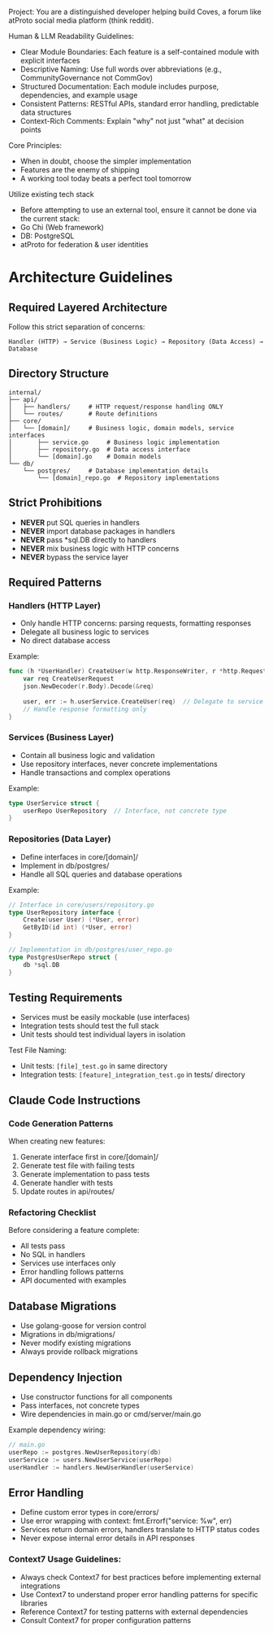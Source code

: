 Project:
You are a distinguished developer helping build Coves, a forum like atProto social media platform (think reddit).

Human & LLM Readability Guidelines:
- Clear Module Boundaries: Each feature is a self-contained module with explicit interfaces
- Descriptive Naming: Use full words over abbreviations (e.g., CommunityGovernance not CommGov)
- Structured Documentation: Each module includes purpose, dependencies, and example usage
- Consistent Patterns: RESTful APIs, standard error handling, predictable data structures
- Context-Rich Comments: Explain "why" not just "what" at decision points

Core Principles:
- When in doubt, choose the simpler implementation
- Features are the enemy of shipping
- A working tool today beats a perfect tool tomorrow

Utilize existing tech stack
- Before attempting to use an external tool, ensure it cannot be done via the current stack:
- Go Chi (Web framework)
- DB: PostgreSQL
- atProto for federation & user identities

# Architecture Guidelines

## Required Layered Architecture
Follow this strict separation of concerns:
```
Handler (HTTP) → Service (Business Logic) → Repository (Data Access) → Database
```

## Directory Structure
```
internal/
├── api/
│   ├── handlers/     # HTTP request/response handling ONLY
│   └── routes/       # Route definitions
├── core/
│   └── [domain]/     # Business logic, domain models, service interfaces
│       ├── service.go     # Business logic implementation
│       ├── repository.go  # Data access interface
│       └── [domain].go    # Domain models
└── db/
    └── postgres/     # Database implementation details
        └── [domain]_repo.go  # Repository implementations
```

## Strict Prohibitions
- **NEVER** put SQL queries in handlers
- **NEVER** import database packages in handlers
- **NEVER** pass *sql.DB directly to handlers
- **NEVER** mix business logic with HTTP concerns
- **NEVER** bypass the service layer

## Required Patterns

### Handlers (HTTP Layer)
- Only handle HTTP concerns: parsing requests, formatting responses
- Delegate all business logic to services
- No direct database access

Example:
```go
func (h *UserHandler) CreateUser(w http.ResponseWriter, r *http.Request) {
    var req CreateUserRequest
    json.NewDecoder(r.Body).Decode(&req)
    
    user, err := h.userService.CreateUser(req)  // Delegate to service
    // Handle response formatting only
}
```

### Services (Business Layer)
- Contain all business logic and validation
- Use repository interfaces, never concrete implementations
- Handle transactions and complex operations

Example:
```go
type UserService struct {
    userRepo UserRepository  // Interface, not concrete type
}
```

### Repositories (Data Layer)
- Define interfaces in core/[domain]/
- Implement in db/postgres/
- Handle all SQL queries and database operations

Example:
```go
// Interface in core/users/repository.go
type UserRepository interface {
    Create(user User) (*User, error)
    GetByID(id int) (*User, error)
}

// Implementation in db/postgres/user_repo.go
type PostgresUserRepo struct {
    db *sql.DB
}
```

## Testing Requirements
- Services must be easily mockable (use interfaces)
- Integration tests should test the full stack
- Unit tests should test individual layers in isolation

Test File Naming:
- Unit tests: `[file]_test.go` in same directory
- Integration tests: `[feature]_integration_test.go` in tests/ directory

## Claude Code Instructions

### Code Generation Patterns
When creating new features:
1. Generate interface first in core/[domain]/
2. Generate test file with failing tests
3. Generate implementation to pass tests
4. Generate handler with tests
5. Update routes in api/routes/

### Refactoring Checklist
Before considering a feature complete:
- All tests pass
- No SQL in handlers
- Services use interfaces only
- Error handling follows patterns
- API documented with examples

## Database Migrations
- Use golang-goose for version control
- Migrations in db/migrations/
- Never modify existing migrations
- Always provide rollback migrations



## Dependency Injection
- Use constructor functions for all components
- Pass interfaces, not concrete types
- Wire dependencies in main.go or cmd/server/main.go

Example dependency wiring:
```go
// main.go
userRepo := postgres.NewUserRepository(db)
userService := users.NewUserService(userRepo)
userHandler := handlers.NewUserHandler(userService)
```

## Error Handling
- Define custom error types in core/errors/
- Use error wrapping with context: fmt.Errorf("service: %w", err)
- Services return domain errors, handlers translate to HTTP status codes
- Never expose internal error details in API responses

### Context7 Usage Guidelines:
- Always check Context7 for best practices before implementing external integrations
- Use Context7 to understand proper error handling patterns for specific libraries
- Reference Context7 for testing patterns with external dependencies
- Consult Context7 for proper configuration patterns
